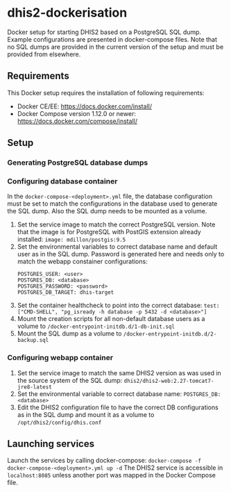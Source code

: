 # dhis2-dockerisation
Docker setup for starting DHIS2 based on a PostgreSQL SQL dump. Example configurations are presented in docker-compose files. Note that no SQL dumps are provided in the current version of the setup and must be provided from elsewhere.

## Requirements
This Docker setup requires the installation of following requirements:
 - Docker CE/EE: https://docs.docker.com/install/
 - Docker Compose version 1.12.0 or newer: https://docs.docker.com/compose/install/


## Setup

### Generating PostgreSQL database dumps

### Configuring database container
 In the `docker-compose-<deployment>.yml` file, the database configuration must be set to match the configurations in the database used to generate the SQL dump. Also the SQL dump needs to be mounted as a volume.
1. Set the service image to match the correct PostgreSQL version. Note that the image is for PostgreSQL with PostGIS extension already installed:
`image: mdillon/postgis:9.5`
2. Set the environmental variables to correct database name and default user as in the SQL dump. Password is generated here and needs only to match the webapp constainer configurations:
	```
	POSTGRES_USER: <user>
	POSTGRES_DB: <database>
	POSTGRES_PASSWORD: <password>
	POSTGRES_DB_TARGET: dhis-target
	```
3. Set the container healthcheck to point into the correct database:
`test: ["CMD-SHELL", "pg_isready -h database -p 5432 -d <database>"]`
4. Mount the creation scripts for all non-default database users as a volume to `/docker-entrypoint-initdb.d/1-db-init.sql`
5. Mount the SQL dump as a volume to `/docker-entrypoint-initdb.d/2-backup.sql`

### Configuring webapp container
1. Set the service image to match the same DHIS2 version as was used in the source system of the SQL dump:
`dhis2/dhis2-web:2.27-tomcat7-jre8-latest`
2. Set the environmental variable to correct database name:
`POSTGRES_DB: <database>`
4. Edit the DHIS2 configuration file to have the correct DB configurations as in the SQL dump and mount it as a volume to `/opt/dhis2/config/dhis.conf`


## Launching services
Launch the services by calling docker-compose:
`docker-compose -f docker-compose-<deployment>.yml up -d`
The DHIS2 service is accessible in `localhost:8085` unless another port was mapped in the Docker Compose file.
